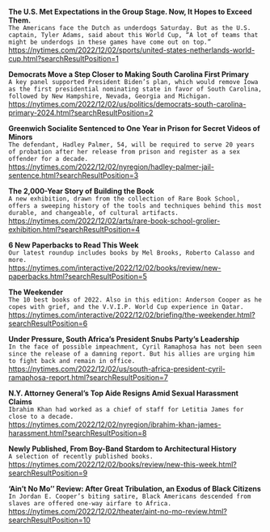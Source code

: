 **The U.S. Met Expectations in the Group Stage. Now, It Hopes to Exceed Them.**\
`The Americans face the Dutch as underdogs Saturday. But as the U.S. captain, Tyler Adams, said about this World Cup, “A lot of teams that might be underdogs in these games have come out on top.”`\
https://nytimes.com/2022/12/02/sports/united-states-netherlands-world-cup.html?searchResultPosition=1

**Democrats Move a Step Closer to Making South Carolina First Primary**\
`A key panel supported President Biden’s plan, which would remove Iowa as the first presidential nominating state in favor of South Carolina, followed by New Hampshire, Nevada, Georgia and Michigan.`\
https://nytimes.com/2022/12/02/us/politics/democrats-south-carolina-primary-2024.html?searchResultPosition=2

**Greenwich Socialite Sentenced to One Year in Prison for Secret Videos of Minors**\
`The defendant, Hadley Palmer, 54, will be required to serve 20 years of probation after her release from prison and register as a sex offender for a decade.`\
https://nytimes.com/2022/12/02/nyregion/hadley-palmer-jail-sentence.html?searchResultPosition=3

**The 2,000-Year Story of Building the Book**\
`A new exhibition, drawn from the collection of Rare Book School, offers a sweeping history of the tools and techniques behind this most durable, and changeable, of cultural artifacts.`\
https://nytimes.com/2022/12/02/arts/rare-book-school-grolier-exhibition.html?searchResultPosition=4

**6 New Paperbacks to Read This Week**\
`Our latest roundup includes books by Mel Brooks, Roberto Calasso and more.`\
https://nytimes.com/interactive/2022/12/02/books/review/new-paperbacks.html?searchResultPosition=5

**The Weekender**\
`The 10 best books of 2022. Also in this edition: Anderson Cooper as he copes with grief, and the V.V.I.P. World Cup experience in Qatar.`\
https://nytimes.com/interactive/2022/12/02/briefing/the-weekender.html?searchResultPosition=6

**Under Pressure, South Africa’s President Snubs Party’s Leadership**\
`In the face of possible impeachment, Cyril Ramaphosa has not been seen since the release of a damning report. But his allies are urging him to fight back and remain in office.`\
https://nytimes.com/2022/12/02/us/south-africa-president-cyril-ramaphosa-report.html?searchResultPosition=7

**N.Y. Attorney General’s Top Aide Resigns Amid Sexual Harassment Claims**\
`Ibrahim Khan had worked as a chief of staff for Letitia James for close to a decade.`\
https://nytimes.com/2022/12/02/nyregion/ibrahim-khan-james-harassment.html?searchResultPosition=8

**Newly Published, From Boy-Band Stardom to Architectural History**\
`A selection of recently published books.`\
https://nytimes.com/2022/12/02/books/review/new-this-week.html?searchResultPosition=9

**‘Ain’t No Mo’’ Review: After Great Tribulation, an Exodus of Black Citizens**\
`In Jordan E. Cooper’s biting satire, Black Americans descended from slaves are offered one-way airfare to Africa.`\
https://nytimes.com/2022/12/02/theater/aint-no-mo-review.html?searchResultPosition=10

